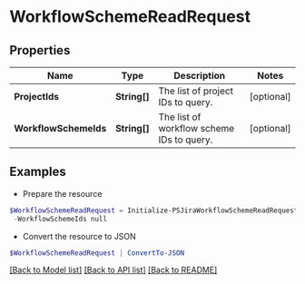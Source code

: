 # WorkflowSchemeReadRequest
## Properties

Name | Type | Description | Notes
------------ | ------------- | ------------- | -------------
**ProjectIds** | **String[]** | The list of project IDs to query. | [optional] 
**WorkflowSchemeIds** | **String[]** | The list of workflow scheme IDs to query. | [optional] 

## Examples

- Prepare the resource
```powershell
$WorkflowSchemeReadRequest = Initialize-PSJiraWorkflowSchemeReadRequest  -ProjectIds null `
 -WorkflowSchemeIds null
```

- Convert the resource to JSON
```powershell
$WorkflowSchemeReadRequest | ConvertTo-JSON
```

[[Back to Model list]](../README.md#documentation-for-models) [[Back to API list]](../README.md#documentation-for-api-endpoints) [[Back to README]](../README.md)

